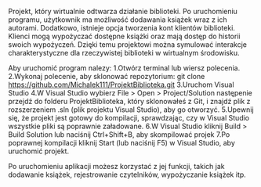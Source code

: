 Projekt, który wirtualnie odtwarza działanie biblioteki. Po uruchomieniu programu, użytkownik ma możliwość dodawania książek wraz z ich autorami. Dodatkowo, istnieje opcja tworzenia kont klientów biblioteki. Klienci mogą wypożyczać dostępne książki oraz mają dostęp do historii swoich wypożyczeń. Dzięki temu projektowi można symulować interakcje charakterystyczne dla rzeczywistej biblioteki w wirtualnym środowisku.


Aby uruchomić program nalezy:
1.Otwórz terminal lub wiersz polecenia.
2.Wykonaj polecenie, aby sklonować repozytorium:
git clone https://github.com/Michalek111/ProjektBiblioteka.git
3.Uruchom Visual Studio
4.W Visual Studio wybierz File > Open > Project/Solution następenie przejdź do folderu ProjektBiblioteka, który sklonowałeś z Git, i znajdź plik z rozszerzeniem .sln (plik projektu Visual Studio), aby go otworzyć.
5.Upewnij się, że projekt jest gotowy do kompilacji, sprawdzając, czy w Visual Studio wszystkie pliki są poprawnie załadowane.
6.W Visual Studio kliknij Build > Build Solution lub naciśnij Ctrl+Shift+B, aby skompilować projek
7.Po poprawnej kompilacji kliknij Start (lub naciśnij F5) w Visual Studio, aby uruchomić projekt.

Po uruchomieniu aplikacji możesz korzystać z jej funkcji, takich jak dodawanie książek, rejestrowanie czytelników, wypożyczanie książek itp.
